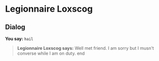 # Legionnaire Loxscog


## Dialog

**You say:** `hail`



>**Legionnaire Loxscog says:** Well met friend. I am sorry but I musn't converse while I am on duty.
end
